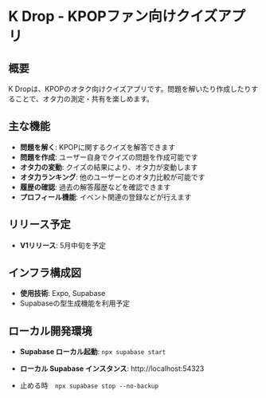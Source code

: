 # K Drop - KPOPファン向けクイズアプリ

## 概要

K Dropは、KPOPのオタク向けクイズアプリです。問題を解いたり作成したりすることで、オタ力の測定・共有を楽しめます。

## 主な機能

- **問題を解く**: KPOPに関するクイズを解答できます
- **問題を作成**: ユーザー自身でクイズの問題を作成可能です
- **オタ力の変動**: クイズの結果により、オタ力が変動します
- **オタ力ランキング**: 他のユーザーとのオタ力比較が可能です
- **履歴の確認**: 過去の解答履歴などを確認できます
- **プロフィール機能**: イベント関連の登録などが行えます

## リリース予定

- **V1リリース**: 5月中旬を予定

## インフラ構成図

- **使用技術**: Expo, Supabase
- Supabaseの型生成機能を利用予定

## ローカル開発環境

- **Supabase ローカル起動**: `npx supabase start`
- **ローカル Supabase インスタンス**: http://localhost:54323

- 止める時　`npx supabase stop --no-backup`
